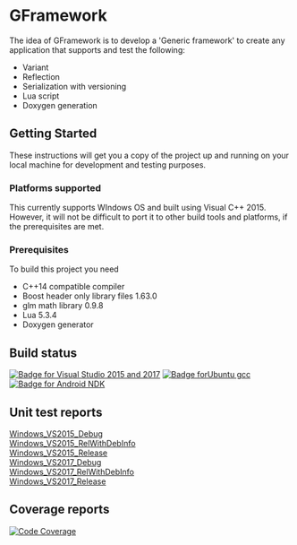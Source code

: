 # GFramework

The idea of GFramework is to develop a 'Generic framework' to create any application that supports and test the following:

  * Variant
  * Reflection
  * Serialization with versioning
  * Lua script
  * Doxygen generation

## Getting Started

These instructions will get you a copy of the project up and running on your local machine for development and testing purposes.

### Platforms supported

This currently supports WIndows OS and built using Visual C++ 2015. However, it will not be difficult to port it to other build tools and platforms, if the prerequisites are met.

### Prerequisites

To build this project you need
  * C++14 compatible compiler
  * Boost header only library files 1.63.0
  * glm math library 0.9.8
  * Lua 5.3.4
  * Doxygen generator

## Build status
[![Badge for Visual Studio 2015 and 2017](https://img.shields.io/github/workflow/status/asankar1/GFramework/windows_vs_cmake/integration?label=Visual%20Studio%202015%20and%202017&style=plastic)](https://github.com/asankar1/GFramework/actions/workflows/windows_vs_cmake.yml)
[![Badge forUbuntu gcc](https://img.shields.io/github/workflow/status/asankar1/GFramework/ubuntu_gcc_cmake/integration?label=Ubuntu%20gcc&style=plastic)](https://github.com/asankar1/GFramework/actions/workflows/ubuntu_gcc_cmake.yml)
[![Badge for Android NDK](https://img.shields.io/github/workflow/status/asankar1/GFramework/ubuntu_android_ndk/integration?label=Android%20NDK&style=plastic)](https://github.com/asankar1/GFramework/actions/workflows/ubuntu_android_ndk.yml)

## Unit test reports
[Windows_VS2015_Debug](https://github.com/asankar1/GFramework/blob/master/UnitTest/Reports/Windows_VS2015_Debug_Report.xml)  
[Windows_VS2015_RelWithDebInfo](https://github.com/asankar1/GFramework/blob/master/UnitTest/Reports/Windows_VS2015_RelWithDebInfo_Report.xml)  
[Windows_VS2015_Release](https://github.com/asankar1/GFramework/blob/master/UnitTest/Reports/Windows_VS2015_Debug_Release.xml)  
[Windows_VS2017_Debug](https://github.com/asankar1/GFramework/blob/master/UnitTest/Reports/Windows_VS2017_Debug_Report.xml)  
[Windows_VS2017_RelWithDebInfo](https://github.com/asankar1/GFramework/blob/master/UnitTest/Reports/Windows_VS2017_RelWithDebInfo_Report.xml)  
[Windows_VS2017_Release](https://github.com/asankar1/GFramework/blob/master/UnitTest/Reports/Windows_VS2017_Debug_Release.xml)  

## Coverage reports
[![Code Coverage](https://codecov.io/gh/asankar1/GFramework/branch/integration/graph/badge.svg?token=C3FOMEPHJ3)](https://codecov.io/gh/asankar1/GFramework)
